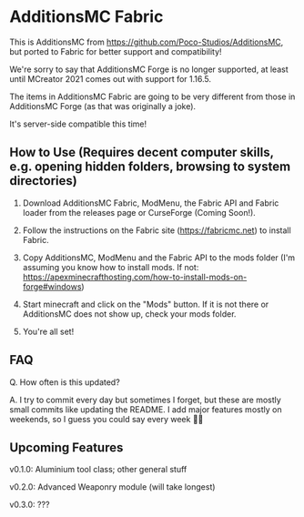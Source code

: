 # AdditionsMC Fabric

This is AdditionsMC from https://github.com/Poco-Studios/AdditionsMC, but ported to Fabric for better support and compatibility!

We're sorry to say that AdditionsMC Forge is no longer supported, at least until MCreator 2021 comes out with support for 1.16.5.

The items in AdditionsMC Fabric are going to be very different from those in AdditionsMC Forge (as that was originally a joke).

It's server-side compatible this time!

## How to Use (Requires decent computer skills, e.g. opening hidden folders, browsing to system directories)

1. Download AdditionsMC Fabric, ModMenu, the Fabric API and Fabric loader from the releases page or CurseForge (Coming Soon!).

2. Follow the instructions on the Fabric site (https://fabricmc.net) to install Fabric.

3. Copy AdditionsMC, ModMenu and the Fabric API to the mods folder (I'm assuming you know how to install mods. If not: https://apexminecrafthosting.com/how-to-install-mods-on-forge#windows)

4. Start minecraft and click on the "Mods" button. If it is not there or AdditionsMC does not show up, check your mods folder. 

5. You're all set! 

## FAQ
Q. How often is this updated?

A. I try to commit every day but sometimes I forget, but these are mostly small commits like updating the README.
I add major features mostly on weekends, so I guess you could say every week 🤷‍♂️

## Upcoming Features

v0.1.0: Aluminium tool class; other general stuff 

v0.2.0: Advanced Weaponry module (will take longest)

v0.3.0: ???


